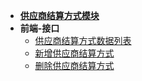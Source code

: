 - [**供应商结算方式模块**](modules/aukey-supplier-settlement-method/main)
- **前端-接口**
    - [供应商结算方式数据列表](modules/aukey-supplier-settlement-method/settlement_method_list)
    - [新增供应商结算方式](modules/aukey-supplier-settlement-method/create_settlement_method)
    - [删除供应商结算方式](modules/aukey-supplier-settlement-method/remove_settlement_method)


